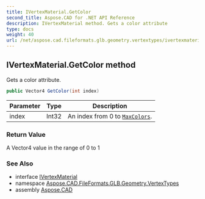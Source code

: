 ```yaml
---
title: IVertexMaterial.GetColor
second_title: Aspose.CAD for .NET API Reference
description: IVertexMaterial method. Gets a color attribute
type: docs
weight: 40
url: /net/aspose.cad.fileformats.glb.geometry.vertextypes/ivertexmaterial/getcolor/
---
```

## IVertexMaterial.GetColor method

Gets a color attribute.

```csharp
public Vector4 GetColor(int index)
```

| Parameter | Type | Description |
| --- | --- | --- |
| index | Int32 | An index from 0 to [`MaxColors`](../maxcolors/). |

### Return Value

A Vector4 value in the range of 0 to 1

### See Also

* interface [IVertexMaterial](../)
* namespace [Aspose.CAD.FileFormats.GLB.Geometry.VertexTypes](../../ivertexmaterial/)
* assembly [Aspose.CAD](../../../)


